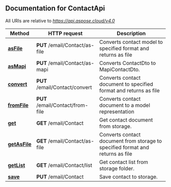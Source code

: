 ## Documentation for ContactApi

All URIs are relative to *https://api.aspose.cloud/v4.0*

Method | HTTP request | Description
------ | ------------ | -----------
[**asFile**](ContactApi.md#asFile) | **PUT** /email/Contact/as-file | Converts contact model to specified format and returns as file             
[**asMapi**](ContactApi.md#asMapi) | **PUT** /email/Contact/as-mapi | Converts ContactDto to MapiContactDto.             
[**convert**](ContactApi.md#convert) | **PUT** /email/Contact/convert | Converts contact document to specified format and returns as file             
[**fromFile**](ContactApi.md#fromFile) | **PUT** /email/Contact/from-file | Converts contact document to a model representation             
[**get**](ContactApi.md#get) | **GET** /email/Contact | Get contact document from storage.             
[**getAsFile**](ContactApi.md#getAsFile) | **GET** /email/Contact/as-file | Converts contact document from storage to specified format and returns as file             
[**getList**](ContactApi.md#getList) | **GET** /email/Contact/list | Get contact list from storage folder.             
[**save**](ContactApi.md#save) | **PUT** /email/Contact | Save contact to storage.             
